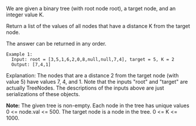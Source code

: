 We are given a binary tree (with root node root), a target node, and an integer value K.

Return a list of the values of all nodes that have a distance K from the target node.  

The answer can be returned in any order.

 
```
Example 1:
  Input: root = [3,5,1,6,2,0,8,null,null,7,4], target = 5, K = 2
  Output: [7,4,1]
```

Explanation: 
  The nodes that are a distance 2 from the target node (with value 5) have values 7, 4, and 1.
  Note that the inputs "root" and "target" are actually TreeNodes.
  The descriptions of the inputs above are just serializations of these objects.
 
**Note:**
  The given tree is non-empty.
  Each node in the tree has unique values 0 <= node.val <= 500.
  The target node is a node in the tree.
  0 <= K <= 1000.